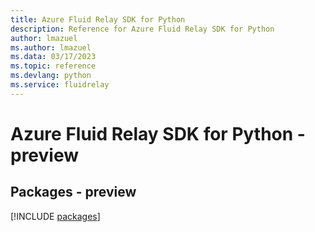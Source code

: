```yaml
---
title: Azure Fluid Relay SDK for Python
description: Reference for Azure Fluid Relay SDK for Python
author: lmazuel
ms.author: lmazuel
ms.data: 03/17/2023
ms.topic: reference
ms.devlang: python
ms.service: fluidrelay
---
```

# Azure Fluid Relay SDK for Python - preview
## Packages - preview
[!INCLUDE [packages](fluid-relay-index.md)]